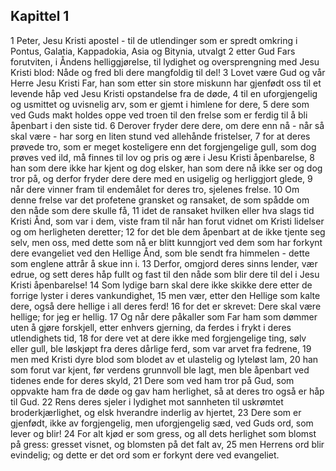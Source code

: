 ## Kapittel 1

1 Peter, Jesu Kristi apostel - til de utlendinger som er spredt omkring i Pontus, Galatia, Kappadokia, Asia og Bitynia, utvalgt
2 etter Gud Fars forutviten, i Åndens helliggjørelse, til lydighet og oversprengning med Jesu Kristi blod: Nåde og fred bli dere mangfoldig til del!
3 Lovet være Gud og vår Herre Jesu Kristi Far, han som etter sin store miskunn har gjenfødt oss til et levende håp ved Jesu Kristi opstandelse fra de døde,
4 til en uforgjengelig og usmittet og uvisnelig arv, som er gjemt i himlene for dere,
5 dere som ved Guds makt holdes oppe ved troen til den frelse som er ferdig til å bli åpenbart i den siste tid.
6 Derover fryder dere dere, om dere enn nå - når så skal være - har sorg en liten stund ved allehånde fristelser,
7 for at deres prøvede tro, som er meget kosteligere enn det forgjengelige gull, som dog prøves ved ild, må finnes til lov og pris og ære i Jesu Kristi åpenbarelse,
8 han som dere ikke har kjent og dog elsker, han som dere nå ikke ser og dog tror på, og derfor fryder dere dere med en usigelig og herliggjort glede,
9 når dere vinner fram til endemålet for deres tro, sjelenes frelse.
10 Om denne frelse var det profetene gransket og ransaket, de som spådde om den nåde som dere skulle få,
11 idet de ransaket hvilken eller hva slags tid Kristi Ånd, som var i dem, viste fram til når han forut vidnet om Kristi lidelser og om herligheten deretter;
12 for det ble dem åpenbart at de ikke tjente seg selv, men oss, med dette som nå er blitt kunngjort ved dem som har forkynt dere evangeliet ved den Hellige Ånd, som ble sendt fra himmelen - dette som englene attrår å skue inn i.
13 Derfor, omgjord deres sinns lender, vær edrue, og sett deres håp fullt og fast til den nåde som blir dere til del i Jesu Kristi åpenbarelse!
14 Som lydige barn skal dere ikke skikke dere etter de forrige lyster i deres vankundighet,
15 men vær, etter den Hellige som kalte dere, også dere hellige i all deres ferd!
16 for det er skrevet: Dere skal være hellige; for jeg er hellig.
17 Og når dere påkaller som Far ham som dømmer uten å gjøre forskjell, etter enhvers gjerning, da ferdes i frykt i deres utlendighets tid,
18 for dere vet at dere ikke med forgjengelige ting, sølv eller gull, ble løskjøpt fra deres dårlige ferd, som var arvet fra fedrene,
19 men med Kristi dyre blod som blodet av et ulastelig og lyteløst lam,
20 han som forut var kjent, før verdens grunnvoll ble lagt, men ble åpenbart ved tidenes ende for deres skyld,
21 Dere som ved ham tror på Gud, som oppvakte ham fra de døde og gav ham herlighet, så at deres tro også er håp til Gud.
22 Rens deres sjeler i lydighet mot sannheten til uskrømtet broderkjærlighet, og elsk hverandre inderlig av hjertet,
23 Dere som er gjenfødt, ikke av forgjengelig, men uforgjengelig sæd, ved Guds ord, som lever og blir!
24 For alt kjød er som gress, og all dets herlighet som blomst på gress: gresset visnet, og blomsten på det falt av,
25 men Herrens ord blir evindelig; og dette er det ord som er forkynt dere ved evangeliet.
